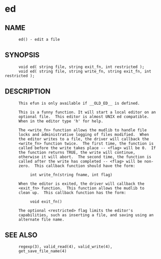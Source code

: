 # ed
## NAME
          ed() - edit a file

## SYNOPSIS
          void ed( string file, string exit_fn, int restricted );
          void ed( string file, string write_fn, string exit_fn, int restricted );

## DESCRIPTION
          This efun is only available if __OLD_ED__ is defined.

          This is a funny function. It will start a local editor on an
          optional file.  This editor is almost UNIX ed compatible.
          When in the editor type 'h' for help.

          The <write_fn> function allows the mudlib to handle file
          locks and administrative logging of files modified.  When
          the editor writes to a file, the driver will callback the
          <write_fn> function twice.  The first time, the function is
          called before the write takes place -- <flag> will be 0.  If
          the function returns TRUE, the write will continue,
          otherwise it will abort.  The second time, the function is
          called after the write has completed -- <flag> will be non-
          zero.  This callback function should have the form:

               int write_fn(string fname, int flag)

          When the editor is exited, the driver will callback the
          <exit_fn> function.  This function allows the mudlib to
          clean up.  This callback function has the form:

               void exit_fn()

          The optional <restricted> flag limits the editor's
          capabilities, such as inserting a file, and saving using an
          alternate file name.

## SEE ALSO
          regexp(3), valid_read(4), valid_write(4),
          get_save_file_name(4)
